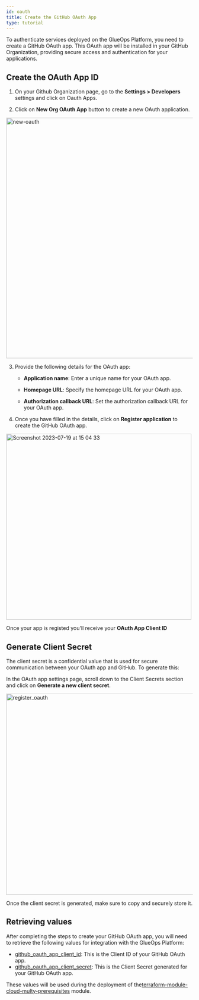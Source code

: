 ```yaml
---
id: oauth
title: Create the GitHub OAuth App
type: tutorial
---
```


To authenticate services deployed on the GlueOps Platform, you need to create a GitHub OAuth app. This OAuth app will be installed in your GitHub Organization, providing secure access and authentication for your applications.

## Create the OAuth App ID

1. On your Github Organization page, go to the **Settings > Developers** settings and click on Oauth Apps.

2. Click on **New Org OAuth App** button to create a new OAuth application.

<img width="647" alt="new-oauth" src="https://github.com/GlueOps/glueops-dev/assets/39309699/3e18c227-61ef-48f7-a592-08818e3407f3"/>

3. Provide the following details for the OAuth app:

   - **Application name**: Enter a unique name for your OAuth app.
   
   - **Homepage URL**: Specify the homepage URL for your OAuth app.

   - **Authorization callback URL**: Set the authorization callback URL for your OAuth app.

4. Once you have filled in the details, click on **Register application** to create the GitHub OAuth app.

<img width="500" alt="Screenshot 2023-07-19 at 15 04 33" src="https://github.com/GlueOps/glueops-dev/assets/39309699/a1053a22-7271-450a-8387-d1dc906cfc3f"/>

Once your app is registed you'll receive your **OAuth App Client ID**

## Generate Client Secret

The client secret is a confidential value that is used for secure communication between your OAuth app and GitHub. To generate this:

In the OAuth app settings page, scroll down to the Client Secrets section and click on **Generate a new client secret**.

<img width="541" alt="register_oauth" src="https://github.com/GlueOps/glueops-dev/assets/39309699/7dde0f95-7f28-4259-8d61-a4f77c693730"/>

Once the client secret is generated, make sure to copy and securely store it.

## Retrieving values

After completing the steps to create your GitHub OAuth app, you will need to retrieve the following values for integration with the GlueOps Platform:

- [github_oauth_app_client_id](#create-the-oauth-app-id): This is the Client ID of your GitHub OAuth app.
- [github_oauth_app_client_secret](#generate-client-secret): This is the Client Secret generated for your GitHub OAuth app.

These values will be used during the deployment of the[terraform-module-cloud-multy-prerequisites](https://github.com/GlueOps/terraform-module-cloud-multy-prerequisites) module.